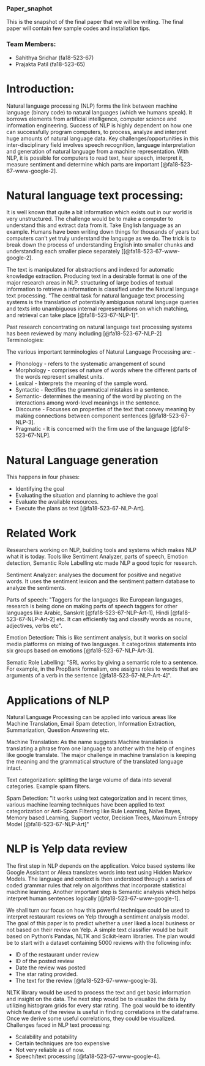 
### Paper_snaphot

This is the snapshot of the final paper that we will be writing. The final paper will contain few sample codes and installation tips.

### Team Members:

  - Sahithya Sridhar (fa18-523-67)
  - Prajakta Patil (fa18-523-65)
  
# Introduction:
Natural language processing (NLP) forms the link between machine language 
(binary code) to natural languages (which we humans speak). It borrows elements
from artificial intelligence, computer science and information engineering.
Success of NLP is highly dependent on how one can successfully program computers,
to process, analyze and interpret huge amounts of natural language data. Key
challenges/opportunities in this inter-disciplinary field involves speech 
recognition, language interpretation and generation of natural language from a
machine representation. With NLP, it is possible for computers to read text, hear
speech, interpret it, measure sentiment and determine which parts are important
[@fa18-523-67-www-google-2].

# Natural language text processing:

It is well known that quite a bit information which exists out in our world is
very unstructured. The challenge would be to make a computer to understand this
and extract data from it. Take English language as an example. Humans have been
writing down things for thousands of years but computers can’t yet truly
understand the language as we do. The trick is to break down the process of
understanding English into smaller chunks and understanding each smaller piece
separately [[@fa18-523-67-www-google-2].

The text is manipulated for abstractions and indexed for automatic knowledge
extraction. Producing text in a desirable format is one of the major research
areas in NLP. structuring of large bodies of textual information to retrieve a
information is classified under the Natural language text processing. "The central
task for natural language text processing systems is the translation of
potentially ambiguous natural language queries and texts into unambiguous
internal representations on which matching, and retrieval can take place
[@fa18-523-67-NLP-1]".

Past research concentrating on natural language text processing systems has been
reviewed by many including [@fa18-523-67-NLP-2]
Terminologies:

The various important terminologies of Natural Language Processing are: -
-	Phonology - refers to the systematic arrangement of sound
-	Morphology - comprises of nature of words where the different parts of the
  words represent smallest units.
-	Lexical - Interprets the meaning of the sample word.
-	Syntactic - Rectifies the grammatical mistakes in a sentence.
-	Semantic- determines the meaning of the word by pivoting on the interactions
  among word-level meanings in the sentence.
-	Discourse - Focusses on properties of the text that convey meaning by making
  connections between component sentences [@fa18-523-67-NLP-3].
-	Pragmatic - It is concerned with the firm use of the language [@fa18-523-67-NLP]. 

# Natural Language generation

This happens in four phases:
-	Identifying the goal
-	Evaluating the situation and planning to achieve the goal
-	Evaluate the available resources.
-	Execute the plans as text [@fa18-523-67-NLP-Art].

# Related Work

Researchers working on NLP, building tools and systems which makes NLP what it
is today. Tools like Sentiment Analyzer, parts of speech, Emotion detection,
Semantic Role Labelling etc made NLP a good topic for research.

Sentiment Analyzer: analyses the document for positive and negative words.
It uses the sentiment lexicon and the sentiment pattern database to analyze the
sentiments.

Parts of speech: "Taggers for the languages like European languages, research is
being done on making parts of speech taggers for other languages like Arabic,
Sanskrit [@fa18-523-67-NLP-Art-1], Hindi [@fa18-523-67-NLP-Art-2] etc.
It can efficiently tag and classify words as nouns, adjectives, verbs etc". 

Emotion Detection: This is like sentiment analysis, but it works on social media
platforms on mixing of two languages. It categorizes statements into six groups
based on emotions [@fa18-523-67-NLP-Art-3].

Sematic Role Labelling: "SRL works by giving a semantic role to a sentence. For
example, in the PropBank formalism, one assigns roles to words that are arguments
of a verb in the sentence [@fa18-523-67-NLP-Art-4]".

# Applications of NLP

Natural Language Processing can be applied into various areas like Machine
Translation, Email Spam detection, Information Extraction, Summarization,
Question Answering etc.

Machine Translation: As the name suggests Machine translation is translating a
phrase from one language to another with the help of engines like google
translate. The major challenge in machine translation is keeping the meaning and
the grammatical structure of the translated language intact.

Text categorization: splitting the large volume of data into several categories.
Example spam filters.

Spam Detection: "It works using text categorization and in recent times, various
machine learning techniques have been applied to text categorization or 
Anti-Spam Filtering like Rule Learning, Naïve Bayes, Memory based Learning, 
Support vector, Decision Trees, Maximum Entropy Model [@fa18-523-67-NLP-Art]"

# NLP is Yelp data review

The first step in NLP depends on the application. Voice based systems like Google
Assistant or Alexa translates words into text using Hidden Markov Models. 
The language and context is then understood through a series of coded grammar
rules that rely on algorithms that incorporate statistical machine learning. 
Another important step is Semantic analysis which helps interpret human 
sentences logically [@fa18-523-67-www-google-1]. 

We shall turn our focus on how this powerful technique could be used to interpret
restaurant reviews on Yelp through a sentiment analysis model. The goal of this
paper is to predict whether a user liked a local business or not based on their
review on Yelp. A simple text classifier would be built based on Python’s Pandas,
NLTK and Scikit-learn libraries. The plan would be to start with a dataset
containing 5000 reviews with the following info:

-	ID of the restaurant under review
-	ID of the posted review
-	Date the review was posted
-	The star rating provided.
-	The text for the review [@fa18-523-67-www-google-3].

NLTK library would be used to process the text and get basic information and
insight on the data. The next step would be to visualize the data by utilizing
histogram grids for every star rating. The goal would be to identify which feature
of the review is useful in finding correlations in the dataframe. Once we derive
some useful correlations, they could be visualized.
Challenges faced in NLP text processing:

-	Scalability and potability
-	Certain techniques are too expensive
-	Not very reliable as of now.
-	Speech/text processing [@fa18-523-67-www-google-4].




